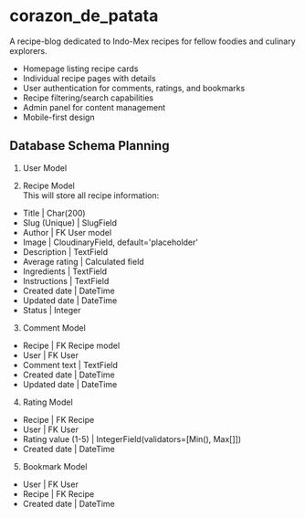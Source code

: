 # corazon_de_patata

A recipe-blog dedicated to Indo-Mex recipes for fellow foodies and culinary explorers.

- Homepage listing recipe cards
- Individual recipe pages with details
- User authentication for comments, ratings, and bookmarks
- Recipe filtering/search capabilities
- Admin panel for content management
- Mobile-first design

## Database Schema Planning

1. User Model  

2. Recipe Model  
This will store all recipe information:

- Title | Char(200)
- Slug (Unique) | SlugField
- Author | FK User model
- Image | CloudinaryField, default='placeholder'
- Description | TextField
- Average rating | Calculated field
- Ingredients | TextField
- Instructions | TextField
- Created date | DateTime
- Updated date | DateTime
- Status | Integer

3. Comment Model  
- Recipe | FK Recipe model
- User | FK User
- Comment text | TextField
- Created date | DateTime
- Updated date | DateTime

4. Rating Model  

- Recipe | FK Recipe
- User | FK User
- Rating value (1-5) | IntegerField(validators=[Min(), Max[]])
- Created date | DateTime

5. Bookmark Model  

- User | FK User
- Recipe | FK Recipe
- Created date | DateTime


